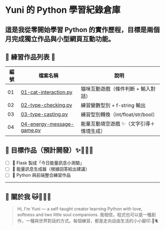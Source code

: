 # Yuni 的 Python 學習紀錄倉庫
這是我從零開始學習 Python 的實作歷程，目標是兩個月完成獨立作品與小型網頁互動功能。
---
## 📘 練習作品列表 📝

| 編號 | 檔案名稱 | 說明 |
|------|-----------|------|
| 01 | [01-cat-interaction.py](cat.py) | 猫咪互動遊戲（條件判斷 + 輸入對話） |
| 02 | [02-type-checking.py](02-type-checking.py) | 練習變數型別 + f-string 輸出 |
| 03 | [03-type-casting.py](03-type-casting.py) | 練習型別轉換（int/float/str/bool） |
| 04 | [04-energy-message-game.py](04-energy-message-game.py) | 能量互動填空遊戲 ✨（文字引導＋情境生成）

## 🔨 目標作品（預計開發）✨👩🏻‍💻

- [ ] 🧪 Flask 製成「今日能量訊息小測驗」
- [ ] 🔮 能量訊息生成器（根據回答給出建議）
- [ ] 🐍 Python 與前端整合練習作品

---

## 🐾 關於我 🐱👩🏻‍💻

> Hi, I'm Yuni — a self-taught creator learning Python with love, softness and two little soul companions.
我相信，程式也可以是一種創作，一種與世界對話的方式。每個練習，都是走向自由生活的小小腳印.🐾🐈
